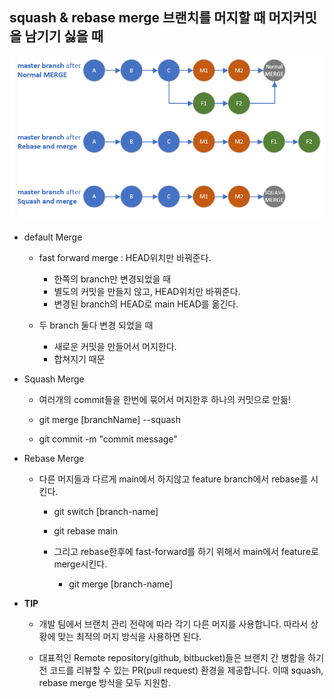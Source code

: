 ## squash & rebase merge 브랜치를 머지할 때 머지커밋을 남기기 싫을 때

![branch-merge](./pictures/branchMerge.png)

- default Merge

  - fast forward merge : HEAD위치만 바꿔준다.

    - 한쪽의 branch만 변경되었을 때
    - 별도의 커밋을 만들지 않고, HEAD위치만 바꿔준다.
    - 변경된 branch의 HEAD로 main HEAD를 옮긴다.

  - 두 branch 둘다 변경 되었을 때
    - 새로운 커밋을 만들어서 머지한다.
    - 합쳐지기 때문

- Squash Merge

  - 여러개의 commit들을 한번에 묶어서 머지한후 하나의 커밋으로 만듦!

  - git merge [branchName] --squash
  - git commit -m "commit message"

- Rebase Merge

  - 다른 머지들과 다르게 main에서 하지않고 feature branch에서 rebase를 시킨다.

    - git switch [branch-name]
    - git rebase main

    - 그리고 rebase한후에 fast-forward를 하기 위해서 main에서 feature로 merge시킨다.
      - git merge [branch-name]

- **TIP**

  - 개발 팀에서 브랜치 관리 전략에 따라 각기 다른 머지를 사용합니다. 따라서 상황에 맞는 최적의 머지 방식을 사용하면 된다.

  - 대표적인 Remote repository(github, bitbucket)들은 브랜치 간 병합을 하기 전 코드를 리뷰할 수 있는 PR(pull request) 환경을 제공합니다. 이때 squash, rebase merge 방식을 모두 지원함.
